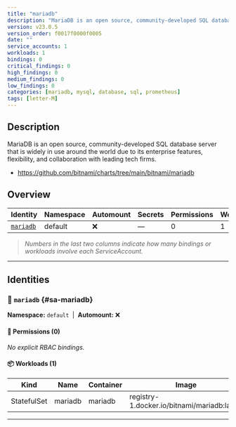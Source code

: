 ```yaml
---
title: "mariadb"
description: "MariaDB is an open source, community-developed SQL database server that is widely in use around the world due to its enterprise features, flexibility, and collaboration with leading tech firms."
version: v23.0.5
version_order: f0017f0000f0005
date: ""
service_accounts: 1
workloads: 1
bindings: 0
critical_findings: 0
high_findings: 0
medium_findings: 0
low_findings: 0
categories: [mariadb, mysql, database, sql, prometheus]
tags: [letter-M]
---
```


## Description

MariaDB is an open source, community-developed SQL database server that is widely in use around the world due to its enterprise features, flexibility, and collaboration with leading tech firms.

- https://github.com/bitnami/charts/tree/main/bitnami/mariadb

## Overview

| Identity                 | Namespace | Automount | Secrets | Permissions | Workloads | Risk |
| ------------------------ | --------- | --------- | ------- | ----------- | --------- | ---- |
| [`mariadb`](#sa-mariadb) | default   | ❌        | —       | 0           | 1         | —    |

> _Numbers in the last two columns indicate how many bindings or workloads involve each ServiceAccount._

---

## Identities

### 🤖 `mariadb` {#sa-mariadb}

**Namespace:** `default`  |  **Automount:** ❌

#### 🔑 Permissions (0)

_No explicit RBAC bindings._

#### 📦 Workloads (1)

| Kind        | Name    | Container | Image                                       |
| ----------- | ------- | --------- | ------------------------------------------- |
| StatefulSet | mariadb | mariadb   | registry-1.docker.io/bitnami/mariadb:latest |

---
